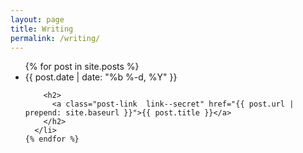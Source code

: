 ```yaml
---
layout: page
title: Writing
permalink: /writing/
---
```


<div class="home">

  <ul class="post-list list-bare">
    {% for post in site.posts %}
      <li class="post-item">
        <span class="post-meta  txt--small">{{ post.date | date: "%b %-d, %Y" }}</span>

        <h2>
          <a class="post-link  link--secret" href="{{ post.url | prepend: site.baseurl }}">{{ post.title }}</a>
        </h2>
      </li>
    {% endfor %}
  </ul>

</div>
